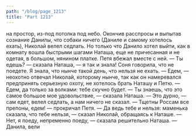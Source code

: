 ```yaml
---
path: "/blog/page_1213"
title: "Part 1213"
---
```


на простор, из-под потолка под небо.
Окончив расспросы и выпытав сознание Данилы, что собаки ничего (Даниле и самому хотелось ехать), Николай велел седлать. Но только что Данило хотел выйти, как в комнату вошла быстрыми шагами Наташа, еще не причесанная и не одетая, в большом, нянином платке. Петя вбежал вместе с ней.
— Ты едешь? — сказала Наташа, — я так и знала! Соня говорила, что не поедете. Я знала, что нынче такой день, что нельзя не ехать.
— Едем, — неохотно отвечал Николай, которому нынче, так как он намеревался предпринять серьезную охоту, не хотелось брать Наташу и Петю. — Едем, да только за волками: тебе скучно будет.
— Ты знаешь, что это самое большое мое удовольствие, — сказала Наташа. — Это дурно, — сам едет, велел седлать, а нам ничего не сказал.
— Тщетны Россам все препоны, едем! — прокричал Петя.
— Да ведь тебе и нельзя: маменька сказала, что тебе нельзя, — сказал Николай, обращаясь к Наташе.
— Нет, я поеду, непременно поеду, — сказала решительно Наташа. — Данила, вели 
